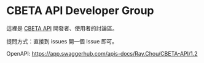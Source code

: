 # CBETA API Developer Group

這裡是 [CBETA API](http://cbdata.dila.edu.tw/) 開發者、使用者的討論區。

提問方式：直接到 issues 開一個 Issue 即可。

OpenAPI: https://app.swaggerhub.com/apis-docs/Ray.Chou/CBETA-API/1.2
